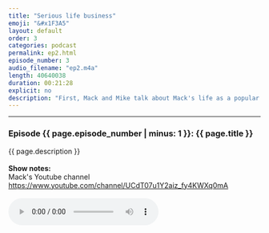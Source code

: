 ```yaml
---
title: "Serious life business"
emoji: "&#x1F3A5"
layout: default
order: 3
categories: podcast
permalink: ep2.html
episode_number: 3
audio_filename: "ep2.m4a"
length: 40640038
duration: 00:21:28
explicit: no
description: "First, Mack and Mike talk about Mack's life as a popular vlogger and how he tries to maintain control over his life narrative. Then, they delve into how human memories, technology, and the New Experience Initiative (NIN) are altering their lives and decisions. They also get a new theme song and sponsor."
---
```


<hr />
<p>
<h3>Episode {{ page.episode_number | minus: 1 }}: {{ page.title }}</h3>
{{ page.description }}
<br />
<br />
<b>Show notes:</b>
<br />
Mack's Youtube channel <a href="https://www.youtube.com/channel/UCdT07u1Y2aiz_fy4KWXq0mA">https://www.youtube.com/channel/UCdT07u1Y2aiz_fy4KWXq0mA</a>
<br />
<br />
<audio controls="">
<source src="{{ site.podcast_audio_prefix | append: page.audio_filename }}" type="audio/x-m4a" />
Your browser does not support the audio element.
</audio>
</p>


